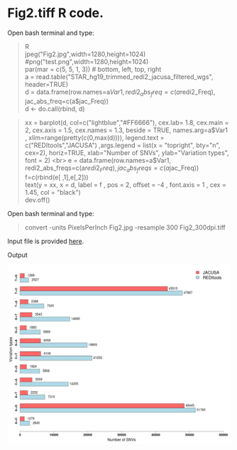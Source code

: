 <h1>Fig2.tiff R code.</h1>
<p align-text="justify"> Open bash terminal and type: <p>

> R <br>
> jpeg("Fig2.jpg",width=1280,height=1024) #png("test.png",width=1280,height=1024) <br>
> par(mar = c(5, 5, 1, 3)) # bottom, left, top, right <br> 
> a = read.table("STAR_hg19_trimmed_redi2_jacusa_filtered_wgs", header=TRUE) <br>
> d = data.frame(row.names=a$Var1, redi2_abs_freq=c(a$redi2_Freq), jac_abs_freq=c(a$jac_Freq)) <br>
> d <- do.call(rbind, d) <br>

> xx = barplot(d, col=c("lightblue","#FF6666"), cex.lab= 1.8, cex.main = 2, cex.axis = 1.5, cex.names = 1.3, beside = TRUE, names.arg=a$Var1 , xlim=range(pretty(c(0,max(d)))), legend.text = c("REDItools","JACUSA") ,args.legend = list(x = "topright", bty="n", cex=2),  horiz=TRUE, xlab="Number of SNVs", ylab="Variation types", font = 2) <br>
> e = data.frame(row.names=a$Var1, redi2_abs_freqs=c(a$redi2_Freq), jac_abs_freqs=c(a$jac_Freq)) <br>
> f=c(rbind(e[ ,1],e[,2])) <br>
> text(y = xx, x = d, label = f , pos = 2, offset = -4 , font.axis = 1 , cex = 1.45, col = "black") <br>
> dev.off() <br>

<p align-text="justify"> Open bash terminal and type: </p>

> convert -units PixelsPerInch Fig2.jpg -resample 300 Fig2_300dpi.tiff

Input file is provided <a href="./STAR_hg19_trimmed_redi2_jacusa_filtered_wgs">here</a>.
<p>Output</p>
<img src="./Fig2_300dpi.png" alt="Fig2_300dpi">
